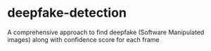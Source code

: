 # deepfake-detection
A comprehensive approach to find deepfake (Software Manipulated images) along with confidence score for each frame

